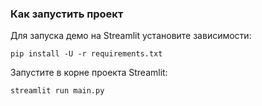 
### Как запустить проект

Для запуска демо на Streamlit установите зависимости:

```pip install -U -r requirements.txt```

Запустите в корне проекта Streamlit:

```streamlit run main.py```

